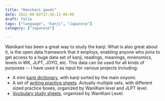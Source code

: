 ```yaml
---
title: "Wanikani goods"
date: 2021-08-02T17:36:11-04:00
draft: false
tags: ["language", "kanji", "Japanese"]
category: ["Japanese"]

---
```


Wanikani has been a great way to study the kanji. What is also great about it, is the open data framework that it employs, enabling anyone who joins to get access to a huge data set of kanji, readings, meanings, mnenomics, levels in WK, JLPT, JOYO, etc.
This data can be used for all kinds of purposes -- I have used it as input for various projects including:

- A mini [kanji dictionary](kanji-book.html), with kanji sorted by the main onyomi.
- A set of [writing practice sheets](writing-pratice.html). Actually multiple sets, with different sized practice boxes, organized by WaniKani level and JLPT level.
- [Vocbulary study sheets](vocabulary.html), organized by WaniKani Level.


